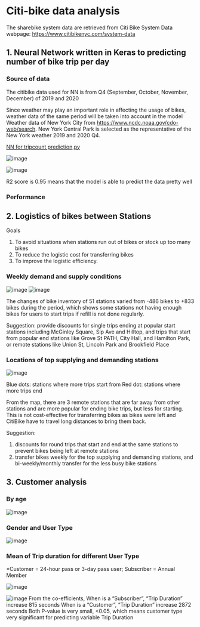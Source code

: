 # Citi-bike data analysis

The sharebike system data are retrieved from Citi Bike System Data webpage: https://www.citibikenyc.com/system-data

## 1. Neural Network written in Keras to predicting number of bike trip per day 
###  Source of data 
The citibike data used for NN is from Q4 (September, October, November, December) of 2019 and 2020

Since weather may play an important role in affecting the usage of bikes, weather data of the same period will be taken into account in the model
Weather data of New York City from https://www.ncdc.noaa.gov/cdo-web/search. 
New York Central Park is selected as the representative of the New York weather 2019 and 2020 Q4.

[NN for tripcount prediction,py](https://github.com/WongYTem/citi-bike/blob/main/1920Q4%20NN%20tripcount%20prediction.py)

![image](https://user-images.githubusercontent.com/97471111/150048780-b8a7e0bf-bd37-4df7-b358-bdc1cde613b4.png)

![image](https://user-images.githubusercontent.com/97471111/150048798-47b9bd81-bbf2-4fbd-8a3e-44a879b0dbfc.png)

R2 score is 0.95 means that the model is able to predict the data pretty well

###   Performance

## 2. Logistics of bikes between Stations
Goals
 1) To avoid situations when stations run out of bikes or stock up too many bikes
 2) To reduce the logistic cost for transferring bikes
 3) To improve the logistic efficiency. 

###   Weekly demand and supply conditions
![image](https://user-images.githubusercontent.com/97471111/149838684-f7e82104-0b35-43e4-b670-50273f168205.png)
![image](https://user-images.githubusercontent.com/97471111/149838718-e9be112b-3a90-4a9b-bbdc-f2d9e9186311.png)

The changes of bike inventory of 51 stations varied from -486 bikes to +833 bikes during the period, which shows some stations not having enough bikes for users to start trips if refill is not done regularly. 

Suggestion: 
provide discounts for single trips ending at popular start stations including McGinley Square, Sip Ave and Hilltop, and trips that start from popular end stations like Grove St PATH, City Hall, and Hamilton Park, or remote stations like Union St, Lincoln Park and Brookfield Place

###   Locations of top supplying and demanding stations
![image](https://user-images.githubusercontent.com/97471111/149839142-954ab9ec-c19f-403d-894a-5849e2a50c61.png)

Blue dots: stations where more trips start from 
Red dot: stations where more trips end 

From the map, there are 3 remote stations that are far away from other stations and are more popular for ending bike trips, but less for starting.  
This is not cost-effective for transferring bikes as bikes were left and CitiBike have to travel long distances to bring them back.

Suggestion: 
1. discounts for round trips that start and end at the same stations to prevent bikes being left at remote stations
2. transfer bikes weekly for the top supplying and demanding stations, and bi-weekly/monthly transfer for the less busy bike stations

## 3. Customer analysis
###   By age
![image](https://user-images.githubusercontent.com/97471111/149835302-e4ecd2e9-606e-42f0-a888-892c62f179cb.png)

###   Gender and User Type
![image](https://user-images.githubusercontent.com/97471111/149835543-f7377370-3223-48e7-b8a8-1362ee76e1ba.png)

###   Mean of Trip duration for different User Type
*Customer = 24-hour pass or 3-day pass user; Subscriber = Annual Member

![image](https://user-images.githubusercontent.com/97471111/149835675-607b9b1c-6883-4469-9aac-51f2979282aa.png)

![image](https://user-images.githubusercontent.com/97471111/149836091-c6efaaeb-e750-462f-80b6-8417ddadd5a8.png)
From the co-efficients, 
When is a “Subscriber”, “Trip Duration” increase 815 seconds
When is a “Customer”, “Trip Duration” increase 2872 seconds
Both P-value is very small, <0.05, which means customer type very significant for predicting variable Trip Duration



